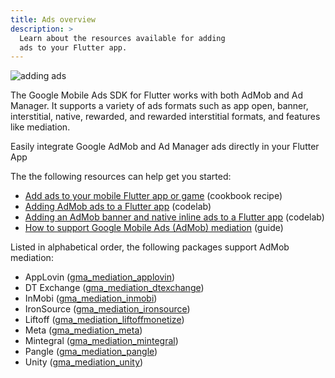 ```yaml
---
title: Ads overview
description: >
  Learn about the resources available for adding
  ads to your Flutter app.
---
```


![adding ads](/assets/images/docs/add-ads.png)

The Google Mobile Ads SDK for Flutter works with
both AdMob and Ad Manager. It supports a variety
of ads formats such as app open, banner, interstitial,
native, rewarded, and rewarded interstitial formats,
and features like mediation.

Easily integrate Google AdMob and Ad Manager ads
directly in your Flutter App

The the following resources can help get you started:

* [Add ads to your mobile Flutter app or game][] (cookbook recipe)
* [Adding AdMob ads to a Flutter app][] (codelab)
* [Adding an AdMob banner and native inline ads to a Flutter app][] (codelab)
* [How to support Google Mobile Ads (AdMob) mediation][mediation] (guide)

Listed in alphabetical order,
the following packages support AdMob mediation:

* AppLovin ([gma_mediation_applovin][])
* DT Exchange ([gma_mediation_dtexchange][])
* InMobi ([gma_mediation_inmobi][])
* IronSource ([gma_mediation_ironsource][])
* Liftoff ([gma_mediation_liftoffmonetize][])
* Meta ([gma_mediation_meta][])
* Mintegral ([gma_mediation_mintegral][])
* Pangle ([gma_mediation_pangle][])
* Unity ([gma_mediation_unity][])

[Add ads to your mobile Flutter app or game]: /cookbook/plugins/google-mobile-ads
[Adding AdMob ads to a Flutter app]: {{site.codelabs}}codelabs/admob-ads-in-flutter#0
[Adding an AdMob banner and native inline ads to a Flutter app]: {{site.codelabs}}codelabs/admob-inline-ads-in-flutter#0
[gma_mediation_applovin]: {{site.pub-pkg}}gma_mediation_applovin
[gma_mediation_dtexchange]: {{site.pub-pkg}}gma_mediation_dtexchange
[gma_mediation_inmobi]: {{site.pub-pkg}}gma_mediation_inmobi
[gma_mediation_ironsource]: {{site.pub-pkg}}gma_mediation_ironsource
[gma_mediation_liftoffmonetize]: {{site.pub-pkg}}gma_mediation_liftoffmonetize
[gma_mediation_meta]: {{site.pub-pkg}}gma_mediation_meta
[gma_mediation_mintegral]: {{site.pub-pkg}}gma_mediation_mintegral
[gma_mediation_pangle]: {{site.pub-pkg}}gma_mediation_pangle
[gma_mediation_unity]: {{site.pub-pkg}}gma_mediation_unity
[mediation]: https://developers.google.com/admob/flutter/mediation
